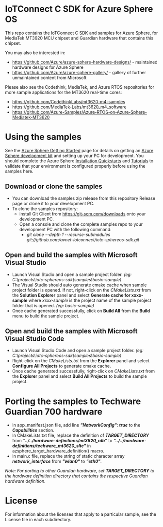 # IoTConnect C SDK for Azure Sphere OS
This repo contains the IoTConnect C SDK and samples for Azure Sphere, 
for MediaTek MT3620 MCU chipset and Guardian hardware that contains this chipset.

You may also be interested in:
- https://github.com/Azure/azure-sphere-hardware-designs/ - maintained hardware designs for Azure Sphere
- https://github.com/Azure/azure-sphere-gallery/ - gallery of further unmaintained content from Microsoft

Please also see the Codethink, MediaTek, and Azure RTOS repositories for more sample applications for the MT3620 real-time cores:
- https://github.com/CodethinkLabs/mt3620-m4-samples
- https://github.com/MediaTek-Labs/mt3620_m4_software
- https://github.com/Azure-Samples/Azure-RTOS-on-Azure-Sphere-Mediatek-MT3620

# Using the samples
See the [Azure Sphere Getting Started](https://www.microsoft.com/en-us/azure-sphere/get-started/) page for details on getting an [Azure Sphere development kit](https://aka.ms/AzureSphereHardware) and setting up your PC for development. You should complete the Azure Sphere [Installation Quickstarts](https://docs.microsoft.com/azure-sphere/install/overview) and [Tutorials](https://docs.microsoft.com/azure-sphere/install/qs-overview) to validate that your environment is configured properly before using the samples here. 

## Download or clone the samples
- You can download the samples zip release from this repository Release page or clone it to your development PC.
- To clone the samples repository:
  - install Git Client from https://git-scm.com/downloads onto your development PC.
  - Open a console and clone the complete samples repo to your development PC with the following command:
    - *git clone --depth 1 --recurse-submodules git://github.com/avnet-iotconnect/iotc-sphereos-sdk.git*

## Open and build the samples with Microsoft Visual Studio 
- Launch Visual Studio and open a sample project folder. *(eg: C:\projects\iotc-sphereos-sdk\samples\basic-sample)*
- The Visual Studio should auto generate cmake cache when sample project folder is opened. If not, right-click on the *CMakeLists.txt* from the **Solution Explorer** panel and select **Generate cache for xxxx-sample** where *xxxx-sample* is the project name of the sample project folder that is opened. *(eg: basic-sample)*
- Once cache generated successfully, click on **Build All** from the **Build** menu to build the sample project.

## Open and build the samples with Microsoft Visual Studio Code
- Launch Visual Studio Code and open a sample project folder. *(eg: C:\projects\iotc-sphereos-sdk\samples\basic-sample)*
- Right-click on the *CMakeLists.txt* from the **Explorer** panel and select **Configure All Projects** to generate cmake cache.
- Once cache generated successfully, right-click on *CMakeLists.txt* from the **Explorer** panel and select **Build All Projects** to build the sample project.

# Porting the samples to Techware Guardian 700 hardware
- In app_manifest.json file, add line ***"NetworkConfig": true*** to the ***Capabilities*** section.
- In CMakeLists.txt file, replace the definition of ***TARGET_DIRECTORY*** from ***"../../hardware-definitions/mt3620_rdb"*** to ***"../../hardware-definitions/techware_mt3620_slte"*** in azsphere_target_hardware_definition() macro. 
- In main.c file, replace the string of static character array ***network_interface*** from ***"wlan0"*** to ***"eth0"***. 

*Note: For porting to other Guardian hardware, set **TARGET_DIRECTORY** to the hardware definition directory that contains the respective Guardian hardware definition.*

# License
For information about the licenses that apply to a particular sample, see the License file in each subdirectory.
